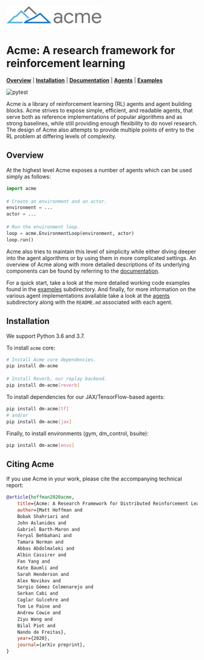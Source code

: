 <img src="docs/logos/acme.png" width="50%">

# Acme: A research framework for reinforcement learning

**[Overview](#overview)** | **[Installation](#installation)** |
**[Documentation]** | **[Agents]** | **[Examples]**

![pytest](https://github.com/deepmind/acme/workflows/pytest/badge.svg)

Acme is a library of reinforcement learning (RL) agents and agent building
blocks. Acme strives to expose simple, efficient, and readable agents, that
serve both as reference implementations of popular algorithms and as strong
baselines, while still providing enough flexibility to do novel research. The
design of Acme also attempts to provide multiple points of entry to the RL
problem at differing levels of complexity.

## Overview

At the highest level Acme exposes a number of agents which can be used simply as
follows:

```python
import acme

# Create an environment and an actor.
environment = ...
actor = ...

# Run the environment loop.
loop = acme.EnvironmentLoop(environment, actor)
loop.run()
```

Acme also tries to maintain this level of simplicity while either diving deeper
into the agent algorithms or by using them in more complicated settings. An
overview of Acme along with more detailed descriptions of its underlying
components can be found by referring to the [documentation][Documentation].

For a quick start, take a look at the more detailed working code examples found
in the [examples][Examples] subdirectory. And finally, for more information on
the various agent implementations available take a look at the [agents][Agents]
subdirectory along with the `README.md` associated with each agent.

## Installation

We support Python 3.6 and 3.7.

To install `acme` core:

```bash
# Install Acme core dependencies.
pip install dm-acme

# Install Reverb, our replay backend.
pip install dm-acme[reverb]
```

To install dependencies for our JAX/TensorFlow-based agents:

```bash
pip install dm-acme[tf]
# and/or
pip install dm-acme[jax]
```

Finally, to install environments (gym, dm_control, bsuite):

```bash
pip install dm-acme[envs]
```

## Citing Acme

If you use Acme in your work, please cite the accompanying technical report:

```bibtex
@article{hoffman2020acme,
    title={Acme: A Research Framework for Distributed Reinforcement Learning},
    author={Matt Hoffman and
    Bobak Shahriari and
    John Aslanides and
    Gabriel Barth-Maron and
    Feryal Behbahani and
    Tamara Norman and
    Abbas Abdolmaleki and
    Albin Cassirer and
    Fan Yang and
    Kate Baumli and
    Sarah Henderson and
    Alex Novikov and
    Sergio Gómez Colmenarejo and
    Serkan Cabi and
    Caglar Gulcehre and
    Tom Le Paine and
    Andrew Cowie and
    Ziyu Wang and
    Bilal Piot and
    Nando de Freitas},
    year={2020},
    journal={arXiv preprint},
}
```

[Documentation]: docs/index.md
[Examples]: examples/
[Agents]: acme/agents/
[Reverb]: https://github.com/deepmind/reverb
